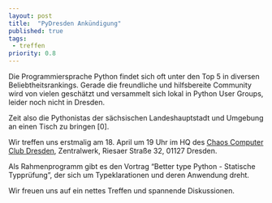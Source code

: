 ```yaml
---
layout: post
title:  "PyDresden Ankündigung"
published: true
tags: 
 - treffen
priority: 0.8
---
```

Die Programmiersprache Python findet sich oft unter den Top 5 in diversen Beliebtheitsrankings. Gerade die
freundliche und hilfsbereite Community wird von vielen geschätzt und versammelt sich lokal in Python User Groups,
leider noch nicht in Dresden.

Zeit also die Pythonistas der sächsischen Landeshauptstadt und Umgebung an einen Tisch zu bringen [0].

Wir treffen uns erstmalig am 18. April um 19 Uhr im HQ des [Chaos Computer Club Dresden](https://c3d2.de),
Zentralwerk, Riesaer Straße 32, 01127 Dresden.

Als Rahmenprogramm gibt es den Vortrag “Better type Python - Statische Typprüfung”, der sich um Typeklarationen und
deren Anwendung dreht.

Wir freuen uns auf ein nettes Treffen und spannende Diskussionen.
